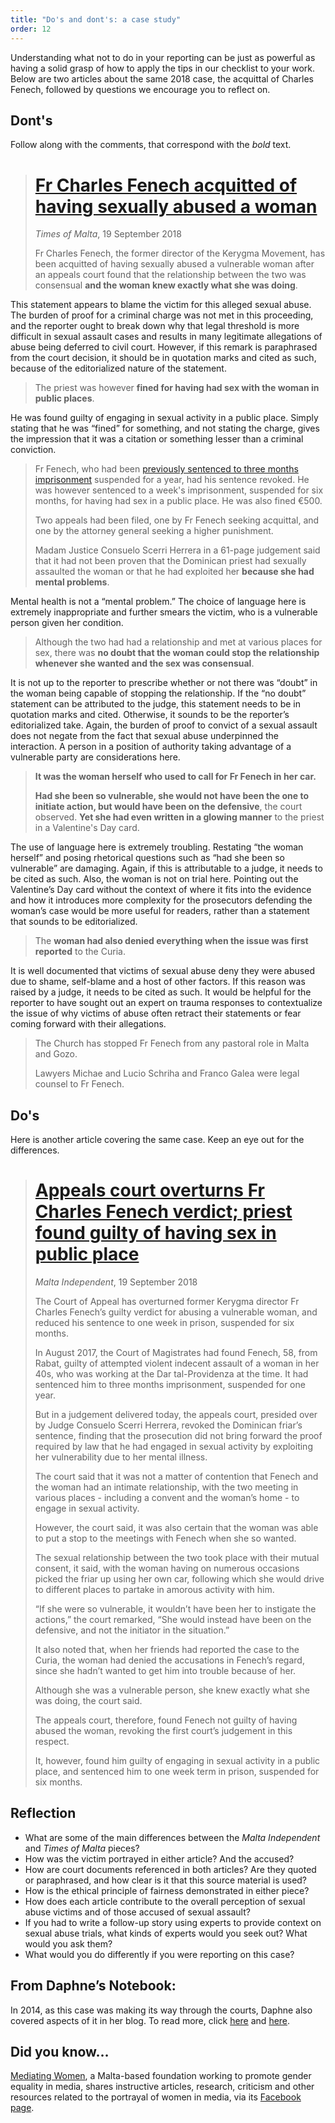 ```yaml
---
title: "Do's and dont's: a case study"
order: 12
---
```


Understanding what not to do in your reporting can be just as powerful as having a solid grasp of how to apply the tips in our checklist to your work. Below are two articles about the same 2018 case, the acquittal of Charles Fenech, followed by questions we encourage you to reflect on.

## Dont's

Follow along with the comments, that correspond with the *bold* text.

> # [Fr Charles Fenech acquitted of having sexually abused a woman](https://timesofmalta.com/articles/view/fr-charles-fenech-acquitted-of-having-sexually-abused-a-woman.689528)
> *Times of Malta*, 19 September 2018
>
> Fr Charles Fenech, the former director of the Kerygma Movement, has been acquitted of having sexually abused a vulnerable woman after an appeals court found that the relationship between the two was consensual **and the woman knew exactly what she was doing**.

This statement appears to blame the victim for this alleged sexual abuse. The burden of proof for a criminal charge was not met in this proceeding, and the reporter ought to break down why that legal threshold is more difficult in sexual assault cases and results in many legitimate allegations of abuse being deferred to civil court. However, if this remark is paraphrased from the court decision, it should be in quotation marks and cited as such, because of the editorialized nature of the statement.

> The priest was however **fined for having had sex with the woman in public places**.

He was found guilty of engaging in sexual activity in a public place. Simply stating that he was “fined” for something, and not stating the charge, gives the impression that it was a citation or something lesser than a criminal conviction.

> Fr Fenech, who had been [previously sentenced to three months imprisonment](https://www.timesofmalta.com/articles/view/20170810/local/fr-charles-fenech-convicted-of-indecent-assault.655349) suspended for a year, had his sentence revoked. He was however sentenced to a week's imprisonment, suspended for six months, for having had sex in a public place. He was also fined €500.
>
> Two appeals had been filed, one by Fr Fenech seeking acquittal, and one by the attorney general seeking a higher punishment. 
>
> Madam Justice Consuelo Scerri Herrera in a 61-page judgement said that it had not been proven that the Dominican priest had sexually assaulted the woman or that he had exploited her **because she had mental problems**.

Mental health is not a “mental problem.” The choice of language here is extremely inappropriate and further smears the victim, who is a vulnerable person given her condition.

> Although the two had had a relationship and met at various places for sex, there was **no doubt that the woman could stop the relationship whenever she wanted and the sex was consensual**.

It is not up to the reporter to prescribe whether or not there was “doubt” in the woman being capable of stopping the relationship. If the “no doubt” statement can be attributed to the judge, this statement needs to be in quotation marks and cited. Otherwise, it sounds to be the reporter’s editorialized take. Again, the burden of proof to convict of a sexual assault does not negate from the fact that sexual abuse underpinned the interaction. A person in a position of authority taking advantage of a vulnerable party are considerations here.

> **It was the woman herself who used to call for Fr Fenech in her car.**
>
> **Had she been so vulnerable, she would not have been the one to initiate action, but would have been on the defensive**, the court observed. **Yet she had even written in a glowing manner** to the priest in a Valentine's Day card. 

The use of language here is extremely troubling. Restating “the woman herself” and posing rhetorical questions such as “had she been so vulnerable” are damaging. Again, if this is attributable to a judge, it needs to be cited as such. Also, the woman is not on trial here. Pointing out the Valentine’s Day card without the context of where it fits into the evidence and how it introduces more complexity for the prosecutors defending the woman’s case would be more useful for readers, rather than a statement that sounds to be editorialized.

> The **woman had also denied everything when the issue was first reported** to the Curia.

It is well documented that victims of sexual abuse deny they were abused due to shame, self-blame and a host of other factors. If this reason was raised by a judge, it needs to be cited as such. It would be helpful for the reporter to have sought out an expert on trauma responses to contextualize the issue of why victims of abuse often retract their statements or fear coming forward with their allegations.

> The Church has stopped Fr Fenech from any pastoral role in Malta and Gozo.
>
> Lawyers Michae and Lucio Schriha and Franco Galea were legal counsel to Fr Fenech.

## Do's

Here is another article covering the same case. Keep an eye out for the differences.

> # [Appeals court overturns Fr Charles Fenech verdict; priest found guilty of having sex in public place](https://www.independent.com.mt/articles/2018-09-19/local-news/Appeals-court-overturns-Fr-Charles-Fenech-verdict-priest-found-guilty-of-having-sex-in-public-place-6736196575)
> *Malta Independent*, 19 September 2018
>
> The Court of Appeal has overturned former Kerygma director Fr Charles Fenech’s guilty verdict for abusing a vulnerable woman, and reduced his sentence to one week in prison, suspended for six months.
>
> In August 2017, the Court of Magistrates had found Fenech, 58, from Rabat, guilty of attempted violent indecent assault of a woman in her 40s, who was working at the Dar tal-Providenza at the time.
> It had sentenced him to three months imprisonment, suspended for one year.
>
> But in a judgement delivered today, the appeals court, presided over by Judge Consuelo Scerri Herrera, revoked the Dominican friar’s sentence, finding that the prosecution did not bring forward the proof required by law that he had engaged in sexual activity by exploiting her vulnerability due to her mental illness.
>
> The court said that it was not a matter of contention that Fenech and the woman had an intimate relationship, with the two meeting in various places - including a convent and the woman’s home - to engage in sexual activity.
>
> However, the court said, it was also certain that the woman was able to put a stop to the meetings with Fenech when she so wanted.
>
> The sexual relationship between the two took place with their mutual consent, it said, with the woman having on numerous occasions picked the friar up using her own car, following which she would drive to different places to partake in amorous activity with him.
>
> “If she were so vulnerable, it wouldn’t have been her to instigate the actions,” the court remarked, “She would instead have been on the defensive, and not the initiator in the situation.”
>
> It also noted that, when her friends had reported the case to the Curia, the woman had denied the accusations in Fenech’s regard, since she hadn’t wanted to get him into trouble because of her.
>
> Although she was a vulnerable person, she knew exactly what she was doing, the court said.
>
> The appeals court, therefore, found Fenech not guilty of having abused the woman, revoking the first court’s judgement in this respect.
>
> It, however, found him guilty of engaging in sexual activity in a public place, and sentenced him to one week term in prison, suspended for six months.

## Reflection

 - What are some of the main differences between the *Malta Independent* and *Times of Malta* pieces?
 - How was the victim portrayed in either article? And the accused?
 - How are court documents referenced in both articles? Are they quoted or paraphrased, and how clear is it that this source material is used?
 - How is the ethical principle of fairness demonstrated in either piece?
 - How does each article contribute to the overall perception of sexual abuse victims and of those accused of sexual assault?
 - If you had to write a follow-up story using experts to provide context on sexual abuse trials,  what kinds of experts would you seek out? What would you ask them?
 - What would you do differently if you were reporting on this case?

## From Daphne’s Notebook:

In 2014, as this case was making its way through the courts, Daphne also covered aspects of it in her blog. To read more, click [here](https://daphnecaruanagalizia.com/2014/11/man-helping-woman-in-priest-abuse-case-has-criminal-conviction-for-exploiting-and-defrauding-a-vulnerable-woman/) and [here](https://daphnecaruanagalizia.com/2014/11/can-we-please-bear-in-mind-that-bonnici-cachia-himself-has-a-seriously-bad-criminal-record/).

## Did you know…

[Mediating Women](https://mediatingwomen.org/), a Malta-based foundation working to promote gender equality in media, shares instructive articles, research, criticism and other resources related to the portrayal of women in media, via its [Facebook page](https://www.facebook.com/MediatingWomen/).
